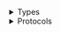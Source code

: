 <details>
<summary>Types</summary>

  - [KinesisVideoArchivedMediaClient](/aws-sdk-swift/reference/0.x/AWSKinesisVideoArchivedMedia/KinesisVideoArchivedMediaClient)
  - [KinesisVideoArchivedMediaClient.KinesisVideoArchivedMediaClientConfiguration](/aws-sdk-swift/reference/0.x/AWSKinesisVideoArchivedMedia/KinesisVideoArchivedMediaClient.KinesisVideoArchivedMediaClientConfiguration)
  - [KinesisVideoArchivedMediaClientLogHandlerFactory](/aws-sdk-swift/reference/0.x/AWSKinesisVideoArchivedMedia/KinesisVideoArchivedMediaClientLogHandlerFactory)
  - [KinesisVideoArchivedMediaClientTypes](/aws-sdk-swift/reference/0.x/AWSKinesisVideoArchivedMedia/KinesisVideoArchivedMediaClientTypes)

</details>

<details>
<summary>Protocols</summary>

  - [KinesisVideoArchivedMediaClientProtocol](/aws-sdk-swift/reference/0.x/AWSKinesisVideoArchivedMedia/KinesisVideoArchivedMediaClientProtocol)

</details>
